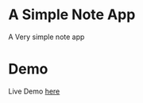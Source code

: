 # A Simple Note App
 A Very simple note app
# Demo
 Live Demo [here](https://very-simple-note-app.netlify.app)
